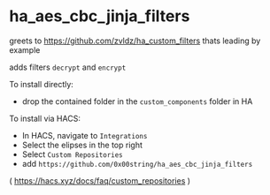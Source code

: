 # ha_aes_cbc_jinja_filters

greets to https://github.com/zvldz/ha_custom_filters thats leading by example

adds filters `decrypt` and `encrypt`

To install directly:
- drop the contained folder in the `custom_components` folder in HA

To install via HACS:
- In HACS, navigate to `Integrations`
- Select the elipses in the top right
- Select `Custom Repositories`
- add `https://github.com/0x00string/ha_aes_cbc_jinja_filters`


( https://hacs.xyz/docs/faq/custom_repositories )
